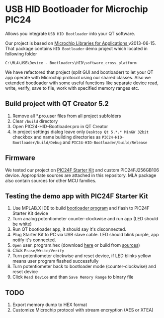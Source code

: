 USB HID Bootloader for Microchip PIC24
====================
Allows you integrate `USB HID Bootloader` into your QT software.

Our project is based on [Microchip Libraries for Applications ](http://www.microchip.com/pagehandler/en-us/devtools/mla/) v2013-06-15. That package contains `HID Bootloader` demo project which located in following folder

    C:\MLA\USB\Device - Bootloaders\HID\software_cross_platform

We have refactored that project (split GUI and bootloader) to let your QT app operate with Microchip protocol using our shared classes. Also we extended bootloader with some useful functions like separate device read, write, verify, save to file, work with specified memory ranges etc.

Build project with QT Creator 5.2
---------------------------------
1. Remove all *.pro.user files from all project subfolders
2. Clear `/build` directory
3. Open PIC24-HID-Bootloader.pro in QT Creator
4. In project settings dialog leave only `Desktop Qt 5.*.* MinGW 32bit` checkbox and name building directories as 
 `PIC24-HID-Bootloader/build/Debug` and `PIC24-HID-Bootloader/build/Release`

Firmware
--------
We tested our project on [PIC24F Starter Kit](http://www.microchip.com/Developmenttools/ProductDetails.aspx?PartNO=DM240011) and custom PIC24FJ256GB106 device. Appropriate sources are attached in this repository. MLA package also contain sources for other MCU families. 

Testing the demo app with PIC24F Starter Kit
--------------------------------------------
1. Use MPLAB.X IDE to build [bootloader program](https://github.com/antonpinchuk/PIC24-HID-Bootloader/tree/master/Firmware/USB/Device%20-%20Bootloaders/HID/Firmware%20-%20PIC24FJ256GB106%20Family) and flash to PIC24F Starter Kit device
2. Turn analog potentiometer counter-clockwise and run app (LED should be white)
3. Run QT bootloader app, it should say it's disconnected.
4. Plug Starter Kit to PC via USB slave cable. LED should blink purple, app notify it's connected.
5. `Open` user_program.hex (download [here](https://github.com/antonpinchuk/PIC24-HID-Bootloader/blob/master/Firmware/User_Program_Demo.PIC24F_Starter_Kit.hex) or build from [sources](https://github.com/antonpinchuk/PIC24-HID-Bootloader/tree/master/Firmware/User%20Program%20Demo))
6. Click `Erase/Write/Verify`
7. Turn potentiometer clockwise and reset device, if LED blinks yellow means user program flashed successfully
8. Turn potentiometer back to bootloader mode (counter-clockwise) and reset device
9. Click `Read Device` and than `Save Memory Range` to binary file

TODO
----
1. Export memory dump to HEX format
2. Customize Microchip protocol with stream encryption (AES or XTEA)


